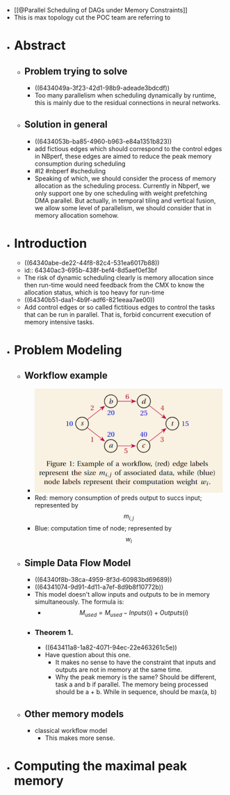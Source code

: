 - [[@Parallel Scheduling of DAGs under Memory Constraints]]
- This is max topology cut the POC team are referring to
- # Abstract
	- ## Problem trying to solve
		- ((6434049a-3f23-42d1-98b9-adeade3bdcdf))
		- Too many parallelism when scheduling dynamically by runtime, this is mainly due to the residual connections in neural networks.
	- ## Solution in general
		- ((6434053b-ba85-4960-b963-e84a1351b823))
		- add fictious edges which should correspond to the control edges in NBperf, these edges are aimed to reduce the peak memory consumption during scheduling
		- #l2 #nbperf #scheduling
		- Speaking of which, we should consider the process of memory allocation as the scheduling process. Currently in Nbperf, we only support one by one scheduling with weight prefetching DMA parallel. But actually, in temporal tiling and vertical fusion, we allow some level of parallelism, we should consider that in memory allocation somehow.
- # Introduction
	- ((64340abe-de22-44f8-82c4-531ea6017b88))
	- id:: 64340ac3-695b-438f-bef4-8d5aef0ef3bf
	- The risk of dynamic scheduling clearly is memory allocation since then run-time would need feedback from the CMX to know the allocation status, which is too heavy for run-time
	- ((64340b51-daa1-4b9f-adf6-821eeaa7ae00))
	- Add control edges or so called fictitious edges to control the tasks that can be run in parallel. That is, forbid concurrent execution of memory intensive tasks.
- # Problem Modeling
	- ## Workflow example
		- ![image.png](../assets/image_1681133111074_0.png)
		- Red: memory consumption of preds output to succs input; represented by $$m_{i,j}$$
		- Blue: computation time of node; represented by $$w_i$$
	- ## Simple Data Flow Model
		- ((64340f8b-38ca-4959-8f3d-60983bd69689))
		- ((64341074-9d91-4d11-a7ef-8d9b8f10772b))
		- This model doesn't allow inputs and outputs to be in memory simultaneously. The formula is:
			- $$M_{used}=M_{used}-Inputs(i)+Outputs(i)$$
		- ### Theorem 1.
			- ((643411a8-1a82-4071-94ec-22e463261c5e))
			- Have question about this one.
				- It makes no sense to have the constraint that inputs and outputs are not in memory at the same time.
				- Why the peak memory is the same? Should be different, task a and b if parallel. The memory being processed should be a + b. While in sequence, should be max(a, b)
	- ## Other memory models
		- classical workflow model
			- This makes more sense.
- # Computing the maximal peak memory
